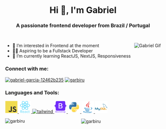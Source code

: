 <!--<img align="right" alt="Gabriel Gif" width="100%" height="350rem" src="https://cdn.discordapp.com/attachments/503989350388727819/1003035321346302012/header.jpg">-->

<p>&nbsp;</p>

<h1 align="center">Hi 👋, I'm Gabriel</h1>
<h3 align="center">A passionate frontend developer from Brazil / Portugal</h3>

<p>&nbsp;</p>

<img align="right" alt="Gabriel Gif" height="250rem" src="https://media.discordapp.net/attachments/1003049455181910017/1422610899239436481/gab-gif.gif?ex=68dd4d25&is=68dbfba5&hm=76f4f3ee3260915ac5b6840ce5e7fbb66b0464664ff7bd70146b4985ca77d984&=)">


- 👀 I’m interested in Frontend at the moment
- 🧑‍🎓 Aspiring to be a Fullstack Developer
- 🌱 I’m currently learning ReactJS, NextJS, Responsiveness 

<h3 align="left">Connect with me:</h3>
<p align="left">
<a href="https://linkedin.com/in/gabriel-garcia-12462b235" target="blank"><img align="center" src="https://raw.githubusercontent.com/rahuldkjain/github-profile-readme-generator/master/src/images/icons/Social/linked-in-alt.svg" alt="gabriel-garcia-12462b235" height="30" width="40" /></a>
<a href="https://instagram.com/garbiru" target="blank"><img align="center" src="https://raw.githubusercontent.com/rahuldkjain/github-profile-readme-generator/master/src/images/icons/Social/instagram.svg" alt="garbiru" height="30" width="40" /></a>
</p>

<h3 align="left">Languages and Tools:</h3>
<p align="left">
  <a href="https://developer.mozilla.org/en-US/docs/Web/JavaScript" target="_blank" rel="noreferrer"> <img src="https://raw.githubusercontent.com/devicons/devicon/master/icons/javascript/javascript-original.svg" alt="javascript" width="40" height="40"/> </a>
  <a href="https://reactjs.org/" target="_blank" rel="noreferrer"> <img src="https://raw.githubusercontent.com/devicons/devicon/master/icons/react/react-original-wordmark.svg" alt="react" width="40" height="40"/> </a>
  <a href="https://tailwindcss.com/" target="_blank" rel="noreferrer"> <img src="https://www.vectorlogo.zone/logos/tailwindcss/tailwindcss-icon.svg" alt="tailwind" width="40" height="40"/> </a>
  <a href="https://getbootstrap.com" target="_blank" rel="noreferrer"> <img src="https://raw.githubusercontent.com/devicons/devicon/master/icons/bootstrap/bootstrap-plain-wordmark.svg" alt="bootstrap" width="40" height="40"/> </a>
  <a href="https://www.python.org" target="_blank" rel="noreferrer"> <img src="https://raw.githubusercontent.com/devicons/devicon/master/icons/python/python-original.svg" alt="python" width="40" height="40"/> </a>
  <a href="https://www.java.com" target="_blank" rel="noreferrer"> <img src="https://raw.githubusercontent.com/devicons/devicon/master/icons/java/java-original.svg" alt="java" width="40" height="40"/> </a>
  <a href="https://www.mysql.com/" target="_blank" rel="noreferrer"> <img src="https://raw.githubusercontent.com/devicons/devicon/master/icons/mysql/mysql-original-wordmark.svg" alt="mysql" width="40" height="40"/> </a>    
</p>

<p><img width="48%" align="left" src="https://github-readme-stats.vercel.app/api?username=garbiru&show_icons=true&locale=en&theme=dracula" alt="garbiru" /></p>

<p>&nbsp;<img width="48%" align="center" src="https://github-readme-stats.vercel.app/api/top-langs?username=garbiru&show_icons=true&locale=en&layout=compact&theme=dracula" alt="garbiru" /></p>
